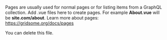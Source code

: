 Pages are usually used for normal pages or for listing items from a GraphQL collection.
Add .vue files here to create pages. For example **About.vue** will be **site.com/about**.
Learn more about pages: https://gridsome.org/docs/pages

You can delete this file.
